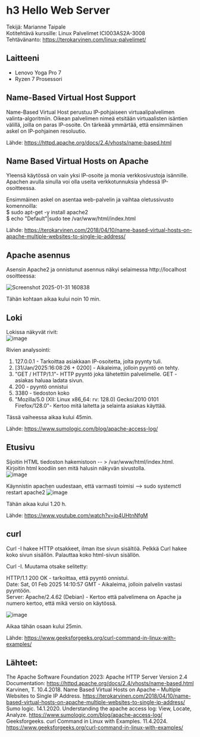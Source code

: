 # h3 Hello Web Server

Tekijä: Marianne Taipale   
Kotitehtävä kurssille: Linux Palvelimet ICI003AS2A-3008  
Tehtävänanto: https://terokarvinen.com/linux-palvelimet/   

## Laitteeni
- Lenovo Yoga Pro 7
- Ryzen 7 Prosessori

## Name-Based Virtual Host Support

Name-Based Virtual Host perustuu IP-pohjaiseen virtuaalipalvelimen valinta-algoritmiin. Oikean palvelimen nimeä etsitään virtuaalisten isäntien välillä, joilla on paras IP-osoite. On tärkeää ymmärtää, että ensimmäinen askel on IP-pohjainen resoluutio. 

Lähde: https://httpd.apache.org/docs/2.4/vhosts/name-based.html  

## Name Based Virtual Hosts on Apache

Yleensä käytössä on vain yksi IP-osoite ja monia verkkosivustoja isännille. Apachen avulla sinulla voi olla useita verkkotunnuksia yhdessä IP-osoitteessa.

Ensimmäinen askel on asentaa web-palvelin ja vaihtaa oletussivusto komennoilla:  
$ sudo apt-get -y install apache2  
$ echo "Default"|sudo tee /var/www/html/index.html

Lähde: https://terokarvinen.com/2018/04/10/name-based-virtual-hosts-on-apache-multiple-websites-to-single-ip-address/

## Apache asennus 

Asensin Apache2 ja onnistunut asennus näkyi selaimessa http://localhost osoitteessa: 

![Screenshot 2025-01-31 160838](https://github.com/user-attachments/assets/caa3a17d-986c-4f4a-991c-59d18543d7df)  

Tähän kohtaan aikaa kului noin 10 min. 

## Loki

Lokissa näkyvät rivit:   
![image](https://github.com/user-attachments/assets/ec01af9e-046b-4bf5-9e01-71f364eebf0f)

Rivien analysointi:   
1. 127.0.0.1 - Tarkoittaa asiakkaan IP-osoitetta, jolta pyynty tuli. 
2. [31/Jan/2025:16:08:26 + 0200] - Aikaleima, jolloin pyyntö on tehty. 
3. "GET / HTTP/1.1"- HTTP pyyntö joka lähetettiin palvelimelle. GET - asiakas haluaa ladata sivun.
4. 200 - pyyntö onnistui
5. 3380 - tiedoston koko
6. "Mozilla/5.0 (XII: Linux x86_64: rv: 128.0) Gecko/2010 0101 Firefox/128.0"- Kertoo mitä laitetta ja selainta asiakas käyttää.

Tässä vaiheessa aikaa kului 45min. 

Lähde: https://www.sumologic.com/blog/apache-access-log/ 

## Etusivu

Sijoitin HTML tiedoston hakemistoon -- > /var/www/html/index.html. Kirjoitin html koodiin sen mitä halusin näkyvän sivustolla.   
![image](https://github.com/user-attachments/assets/2c093072-49c6-4a2d-b2c7-41e1d7f1135c)

Käynnistin apachen uudestaan, että varmasti toimisi --> sudo systemctl restart apache2 
![image](https://github.com/user-attachments/assets/060c1387-5003-4d75-a889-12b79fafbf3c)

Tähän aikaa kului 1.20 h. 

Lähde: https://www.youtube.com/watch?v=jp4UHtnNfgM  

## curl

Curl -I hakee HTTP otsakkeet, ilman itse sivun sisältöä. Pelkkä Curl hakee koko sivun sisällön. Palauttaa koko html-sivun sisällön. 

Curl -I. Muutama otsake selitetty: 

HTTP/1.1 200 OK - tarkoittaa, että pyyntö onnistui.   
Date: Sat, 01 Feb 2025 14:10:57 GMT - Aikaleima, jolloin palvelin vastasi pyyntöön.   
Server: Apache/2.4.62 (Debian) - Kertoo että palvelimena on Apache ja numero kertoo, että mikä versio on käytössä. 

![image](https://github.com/user-attachments/assets/c453f99b-6244-428e-83c0-84668700b583)

Aikaa tähän osaan kului 25min. 

Lähde: https://www.geeksforgeeks.org/curl-command-in-linux-with-examples/

## Lähteet: 
The Apache Software Foundation 2023: Apache HTTP Server Version 2.4 Documentation: https://httpd.apache.org/docs/2.4/vhosts/name-based.html    
Karvinen, T. 10.4.2018. Name Based Virtual Hosts on Apache – Multiple Websites to Single IP Address. https://terokarvinen.com/2018/04/10/name-based-virtual-hosts-on-apache-multiple-websites-to-single-ip-address/   
Sumo logic. 14.1.2020. Understanding the apache access log: View, Locate, Analyze. https://www.sumologic.com/blog/apache-access-log/  
Geeksforgeeks. curl Command in Linux with Examples. 11.4.2024. https://www.geeksforgeeks.org/curl-command-in-linux-with-examples/  
